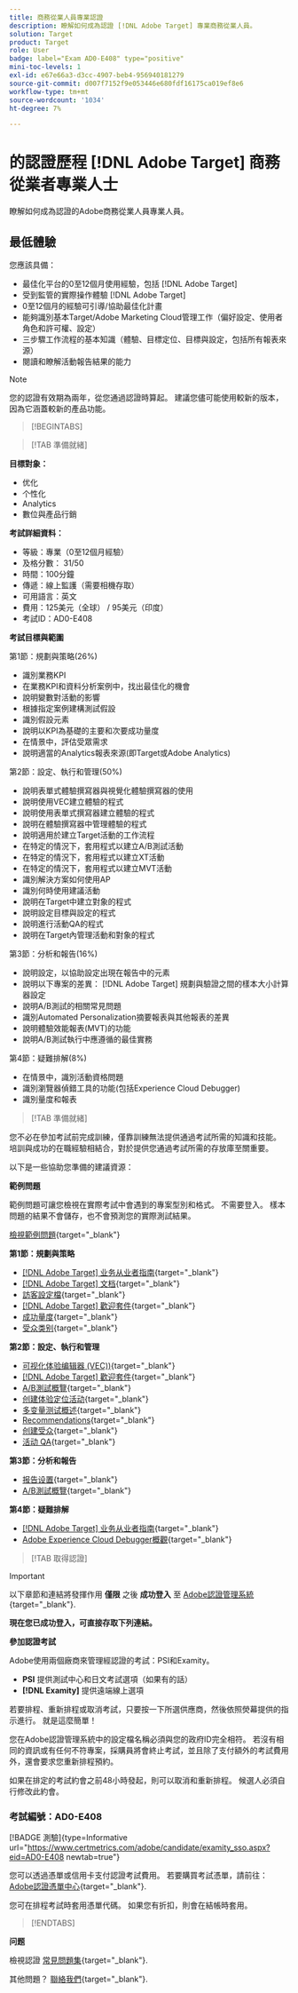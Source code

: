 ```yaml
---
title: 商務從業人員專業認證
description: 瞭解如何成為認證 [!DNL Adobe Target] 專業商務從業人員。
solution: Target
product: Target
role: User
badge: label="Exam AD0-E408" type="positive"
mini-toc-levels: 1
exl-id: e67e66a3-d3cc-4907-beb4-956940181279
source-git-commit: d007f7152f9e053446e680fdf16175ca019ef8e6
workflow-type: tm+mt
source-wordcount: '1034'
ht-degree: 7%

---
```


# 的認證歷程 [!DNL Adobe Target] 商務從業者專業人士

瞭解如何成為認證的Adobe商務從業人員專業人員。

## 最低體驗

您應該具備：

* 最佳化平台的0至12個月使用經驗，包括 [!DNL Adobe Target]
* 受到監管的實際操作體驗 [!DNL Adobe Target]
* 0至12個月的經驗可引導/協助最佳化計畫
* 能夠識別基本Target/Adobe Marketing Cloud管理工作（偏好設定、使用者角色和許可權、設定）
* 三步驟工作流程的基本知識（體驗、目標定位、目標與設定，包括所有報表來源）
* 閱讀和瞭解活動報告結果的能力

>[!NOTE]
>
>您的認證有效期為兩年，從您通過認證時算起。 建議您儘可能使用較新的版本，因為它涵蓋較新的產品功能。

>[!BEGINTABS]

>[!TAB 準備就緒]

**目標對象：**

* 优化
* 个性化
* Analytics
* 數位與產品行銷

**考試詳細資料：**

* 等級：專業（0至12個月經驗）
* 及格分數： 31/50
* 時間：100分鐘
* 傳遞：線上監護（需要相機存取）
* 可用語言：英文
* 費用：125美元（全球） / 95美元（印度）
* 考試ID：AD0-E408

**考試目標與範圍**

第1節：規劃與策略(26%)

* 識別業務KPI
* 在業務KPI和資料分析案例中，找出最佳化的機會
* 說明變數對活動的影響
* 根據指定案例建構測試假設
* 識別假設元素
* 說明以KPI為基礎的主要和次要成功量度
* 在情景中，評估受眾需求
* 說明適當的Analytics報表來源(即Target或Adobe Analytics)

第2節：設定、執行和管理(50%)

* 說明表單式體驗撰寫器與視覺化體驗撰寫器的使用
* 說明使用VEC建立體驗的程式
* 說明使用表單式撰寫器建立體驗的程式
* 說明在體驗撰寫器中管理體驗的程式
* 說明適用於建立Target活動的工作流程
* 在特定的情況下，套用程式以建立A/B測試活動
* 在特定的情況下，套用程式以建立XT活動
* 在特定的情況下，套用程式以建立MVT活動
* 識別解決方案如何使用AP
* 識別何時使用建議活動
* 說明在Target中建立對象的程式
* 說明設定目標與設定的程式
* 說明進行活動QA的程式
* 說明在Target內管理活動和對象的程式

第3節：分析和報告(16%)

* 說明設定，以協助設定出現在報告中的元素
* 說明以下專案的差異： [!DNL Adobe Target] 規劃與驗證之間的樣本大小計算器設定
* 說明A/B測試的相關常見問題
* 識別Automated Personalization摘要報表與其他報表的差異
* 說明體驗效能報表(MVT)的功能
* 說明A/B測試執行中應遵循的最佳實務

第4節：疑難排解(8%)

* 在情景中，識別活動資格問題
* 識別瀏覽器偵錯工具的功能(包括Experience Cloud Debugger)
* 識別量度和報表

>[!TAB 準備就緒]

您不必在參加考試前完成訓練，僅靠訓練無法提供通過考試所需的知識和技能。 培訓與成功的在職經驗相結合，對於提供您通過考試所需的存放庫至關重要。

以下是一些協助您準備的建議資源：

**範例問題**

範例問題可讓您檢視在實際考試中會遇到的專案型別和格式。 不需要登入。 樣本問題的結果不會儲存，也不會預測您的實際測試結果。

[檢視範例問題](https://scorpion.caveon.com/launchpad/ad0-e408-adobe-target-business-practitioner-professional-copy-5axknr){target="_blank"}

**第1節：規劃與策略**

* [[!DNL Adobe Target] 业务从业者指南](https://experienceleague.adobe.com/docs/target/using/target-home.html?lang=en){target="_blank"}
* [[!DNL Adobe Target] 文档](https://experienceleague.adobe.com/docs/target.html?lang=en){target="_blank"}
* [訪客設定檔](https://experienceleague.adobe.com/docs/target/using/audiences/visitor-profiles/visitor-profile.html?lang=zh-Hans){target="_blank"}
* [[!DNL Adobe Target] 歡迎套件](https://experienceleague.adobe.com/docs/target/using/introduction/welcome/target-welcome-kit.html?lang=en){target="_blank"}
* [成功量度](https://experienceleague.adobe.com/docs/target/using/activities/success-metrics/success-metrics.html?lang=en){target="_blank"}
* [受众类别](https://experienceleague.adobe.com/docs/target/using/audiences/create-audiences/categories-audiences/target-rules.html?lang=en){target="_blank"}

**第2節：設定、執行和管理**

* [可视化体验编辑器 (VEC))](https://experienceleague.adobe.com/docs/target/using/experiences/vec/visual-experience-composer.html?lang=en){target="_blank"}
* [[!DNL Adobe Target] 歡迎套件](https://experienceleague.adobe.com/docs/target/using/introduction/welcome/target-welcome-kit.html?lang=en){target="_blank"}
* [A/B測試概覽](https://experienceleague.adobe.com/docs/target/using/activities/abtest/test-ab.html?lang=en){target="_blank"}
* [创建体验定位活动](https://experienceleague.adobe.com/docs/target/using/activities/experience-targeting/create-targeting/xt-create.html?lang=en){target="_blank"}
* [多变量测试概述](https://experienceleague.adobe.com/docs/target/using/activities/multivariate-test/multivariate-testing.html?lang=en){target="_blank"}
* [Recommendations](https://experienceleague.adobe.com/docs/target/using/recommendations/recommendations.html?lang=en){target="_blank"}
* [创建受众](https://experienceleague.adobe.com/docs/target/using/audiences/create-audiences/audiences.html?lang=zh-Hans){target="_blank"}
* [活动 QA](https://experienceleague.adobe.com/docs/target/using/activities/activity-qa/activity-qa.html?lang=en){target="_blank"}

**第3節：分析和報告**

* [报告设置](https://experienceleague.adobe.com/docs/target/using/reports/settings/report-settings.html?lang=en){target="_blank"}
* [A/B測試概覽](https://experienceleague.adobe.com/docs/target/using/activities/abtest/test-ab.html?lang=en){target="_blank"}

**第4節：疑難排解**

* [[!DNL Adobe Target] 业务从业者指南](https://experienceleague.adobe.com/docs/target/using/target-home.html?lang=en){target="_blank"}
* [Adobe Experience Cloud Debugger概觀](https://experienceleague.adobe.com/docs/debugger/using/experience-cloud-debugger.html?lang=en){target="_blank"}

>[!TAB 取得認證]

>[!IMPORTANT]
>
>以下章節和連結將發揮作用 **僅限**  之後 **成功登入** 至 [Adobe認證管理系統](http://www.certmetrics.com/adobe){target="_blank"}.

**現在您已成功登入，可直接存取下列連結。**

**參加認證考試**

Adobe使用兩個廠商來管理經認證的考試：PSI和Examity。

* **PSI** 提供測試中心和日文考試選項（如果有的話）
* **[!DNL Examity]** 提供遠端線上選項

若要排程、重新排程或取消考試，只要按一下所選供應商，然後依照熒幕提供的指示進行。 就是這麼簡單！

您在Adobe認證管理系統中的設定檔名稱必須與您的政府ID完全相符。 若沒有相同的資訊或有任何不符專案，採購員將會終止考試，並且除了支付額外的考試費用外，還會要求您重新排程預約。

如果在排定的考試約會之前48小時發起，則可以取消和重新排程。 候選人必須自行修改此約會。

### 考試編號：AD0-E408

[!BADGE 測驗]{type=Informative url="https://www.certmetrics.com/adobe/candidate/examity_sso.aspx?eid=AD0-E408 newtab=true"}

您可以透過憑單或信用卡支付認證考試費用。 若要購買考試憑單，請前往： [Adobe認證憑單中心](https://market.xvoucher.com/adobe/global){target="_blank"}.

您可在排程考試時套用憑單代碼。 如果您有折扣，則會在結帳時套用。

>[!ENDTABS]

**问题**

檢視認證 [常見問題集](https://experienceleague.adobe.com/docs/certification/certification/faq.html?lang=en){target="_blank"}.

其他問題？ [聯絡我們](mailto:certif@adobe.com){target="_blank"}.
